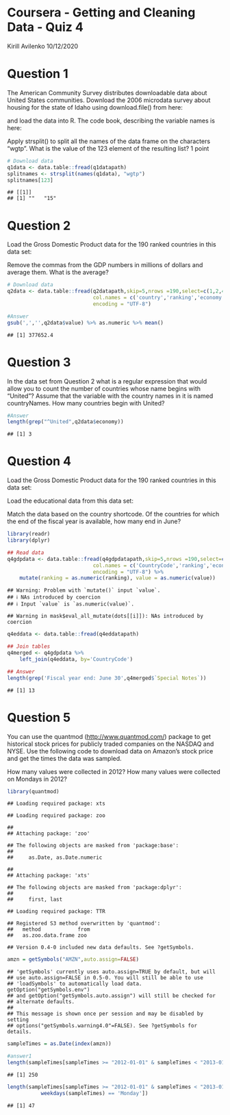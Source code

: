 Coursera - Getting and Cleaning Data - Quiz 4
================
Kirill Avilenko
10/12/2020

# Question 1

The American Community Survey distributes downloadable data about United
States communities. Download the 2006 microdata survey about housing for
the state of Idaho using download.file() from here:

and load the data into R. The code book, describing the variable names
is here:

Apply strsplit() to split all the names of the data frame on the
characters “wgtp”. What is the value of the 123 element of the resulting
list? 1 point

``` r
# Download data
q1data <- data.table::fread(q1datapath)
splitnames <- strsplit(names(q1data), "wgtp") 
splitnames[123]
```

    ## [[1]]
    ## [1] ""   "15"

# Question 2

Load the Gross Domestic Product data for the 190 ranked countries in
this data set:

Remove the commas from the GDP numbers in millions of dollars and
average them. What is the average?

``` r
# Download data
q2data <- data.table::fread(q2datapath,skip=5,nrows =190,select=c(1,2,4,5),
                            col.names = c('country','ranking','economy','value'),
                            encoding = "UTF-8")

#Answer
gsub(',','',q2data$value) %>% as.numeric %>% mean()
```

    ## [1] 377652.4

# Question 3

In the data set from Question 2 what is a regular expression that would
allow you to count the number of countries whose name begins with
“United”? Assume that the variable with the country names in it is
named countryNames. How many countries begin with United?

``` r
#Answer
length(grep("^United",q2data$economy))
```

    ## [1] 3

# Question 4

Load the Gross Domestic Product data for the 190 ranked countries in
this data set:

Load the educational data from this data set:

Match the data based on the country shortcode. Of the countries for
which the end of the fiscal year is available, how many end in June?

``` r
library(readr)
library(dplyr)

## Read data
q4gdpdata <- data.table::fread(q4gdpdatapath,skip=5,nrows =190,select=c(1,2,4,5),
                            col.names = c('CountryCode','ranking','economy','value'),
                            encoding = "UTF-8") %>%
    mutate(ranking = as.numeric(ranking), value = as.numeric(value)) 
```

    ## Warning: Problem with `mutate()` input `value`.
    ## ℹ NAs introduced by coercion
    ## ℹ Input `value` is `as.numeric(value)`.

    ## Warning in mask$eval_all_mutate(dots[[i]]): NAs introduced by coercion

``` r
q4eddata <- data.table::fread(q4eddatapath)

## Join tables
q4merged <- q4gdpdata %>%
    left_join(q4eddata, by='CountryCode')

## Answer
length(grep('Fiscal year end: June 30',q4merged$`Special Notes`))
```

    ## [1] 13

# Question 5

You can use the quantmod (<http://www.quantmod.com/>) package to get
historical stock prices for publicly traded companies on the NASDAQ and
NYSE. Use the following code to download data on Amazon’s stock price
and get the times the data was sampled.

How many values were collected in 2012? How many values were collected
on Mondays in 2012?

``` r
library(quantmod)
```

    ## Loading required package: xts

    ## Loading required package: zoo

    ## 
    ## Attaching package: 'zoo'

    ## The following objects are masked from 'package:base':
    ## 
    ##     as.Date, as.Date.numeric

    ## 
    ## Attaching package: 'xts'

    ## The following objects are masked from 'package:dplyr':
    ## 
    ##     first, last

    ## Loading required package: TTR

    ## Registered S3 method overwritten by 'quantmod':
    ##   method            from
    ##   as.zoo.data.frame zoo

    ## Version 0.4-0 included new data defaults. See ?getSymbols.

``` r
amzn = getSymbols("AMZN",auto.assign=FALSE)
```

    ## 'getSymbols' currently uses auto.assign=TRUE by default, but will
    ## use auto.assign=FALSE in 0.5-0. You will still be able to use
    ## 'loadSymbols' to automatically load data. getOption("getSymbols.env")
    ## and getOption("getSymbols.auto.assign") will still be checked for
    ## alternate defaults.
    ## 
    ## This message is shown once per session and may be disabled by setting 
    ## options("getSymbols.warning4.0"=FALSE). See ?getSymbols for details.

``` r
sampleTimes = as.Date(index(amzn))

#answer1
length(sampleTimes[sampleTimes >= "2012-01-01" & sampleTimes < "2013-01-01"])
```

    ## [1] 250

``` r
length(sampleTimes[sampleTimes >= "2012-01-01" & sampleTimes < "2013-01-01" &
           weekdays(sampleTimes) == 'Monday'])
```

    ## [1] 47
